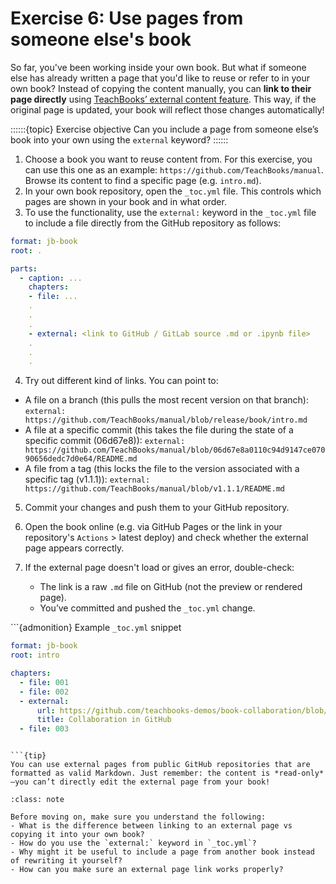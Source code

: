 # Exercise 6: Use pages from someone else's book

So far, you've been working inside your own book. But what if someone else has already written a page that you'd like to reuse or refer to in your own book? Instead of copying the content manually, you can **link to their page directly** using [TeachBooks’ external content feature](https://teachbooks.io/manual/features/external_toc.html). This way, if the original page is updated, your book will reflect those changes automatically!

\::::::{topic} Exercise objective
Can you include a page from someone else’s book into your own using the `external` keyword?
\::::::

1. Choose a book you want to reuse content from. For this exercise, you can use this one as an example: `https://github.com/TeachBooks/manual`. Browse its content to find a specific page (e.g. `intro.md`).
2. In your own book repository, open the `_toc.yml` file. This controls which pages are shown in your book and in what order.
3. To use the functionality, use the `external:` keyword in the `_toc.yml` file to include a file directly from the GitHub repository as follows:

```yaml
format: jb-book
root: .

parts:
  - caption: ...
    chapters:
    - file: ...
    .
    .
    .
    - external: <link to GitHub / GitLab source .md or .ipynb file>
    .
    .
    .
```

4. Try out different kind of links. You can point to:
* A file on a branch (this pulls the most recent version on that branch): `external: https://github.com/TeachBooks/manual/blob/release/book/intro.md`
* A file at a specific commit (this takes the file during the state of a specific commit (06d67e8)): `external: https://github.com/TeachBooks/manual/blob/06d67e8a0110c94d9147ce07090656dedc7d0e64/README.md`
* A file from a tag (this locks the file to the version associated with a specific tag (v1.1.1)): `external: https://github.com/TeachBooks/manual/blob/v1.1.1/README.md`


5. Commit your changes and push them to your GitHub repository.
6. Open the book online (e.g. via GitHub Pages or the link in your repository's `Actions` > latest deploy) and check whether the external page appears correctly.
7. If the external page doesn't load or gives an error, double-check:

   * The link is a raw `.md` file on GitHub (not the preview or rendered page).
   * You’ve committed and pushed the `_toc.yml` change.


\`\`\`{admonition} Example `_toc.yml` snippet

```yaml
format: jb-book
root: intro

chapters:
  - file: 001
  - file: 002
  - external:
      url: https://github.com/teachbooks-demos/book-collaboration/blob/main/004.md
      title: Collaboration in GitHub
  - file: 003
```

````

```{tip}
You can use external pages from public GitHub repositories that are formatted as valid Markdown. Just remember: the content is *read-only*—you can’t directly edit the external page from your book!
````

```{admonition} Check your understanding
:class: note

Before moving on, make sure you understand the following:
- What is the difference between linking to an external page vs copying it into your own book?
- How do you use the `external:` keyword in `_toc.yml`?
- Why might it be useful to include a page from another book instead of rewriting it yourself?
- How can you make sure an external page link works properly?
```
